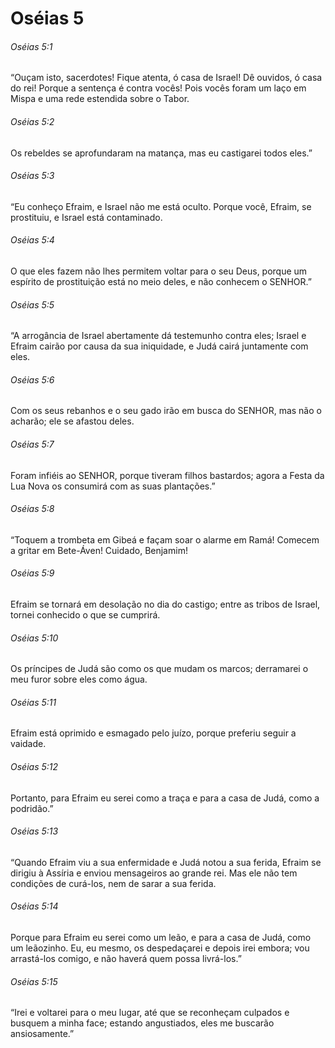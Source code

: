 # Oséias 5

###### Oséias 5:1

“Ouçam isto, sacerdotes! Fique atenta, ó casa de Israel! Dê ouvidos, ó casa do rei! Porque a sentença é contra vocês! Pois vocês foram um laço em Mispa e uma rede estendida sobre o Tabor.

###### Oséias 5:2

Os rebeldes se aprofundaram na matança, mas eu castigarei todos eles.”

###### Oséias 5:3

“Eu conheço Efraim, e Israel não me está oculto. Porque você, Efraim, se prostituiu, e Israel está contaminado.

###### Oséias 5:4

O que eles fazem não lhes permitem voltar para o seu Deus, porque um espírito de prostituição está no meio deles, e não conhecem o SENHOR.”

###### Oséias 5:5

“A arrogância de Israel abertamente dá testemunho contra eles; Israel e Efraim cairão por causa da sua iniquidade, e Judá cairá juntamente com eles.

###### Oséias 5:6

Com os seus rebanhos e o seu gado irão em busca do SENHOR, mas não o acharão; ele se afastou deles.

###### Oséias 5:7

Foram infiéis ao SENHOR, porque tiveram filhos bastardos; agora a Festa da Lua Nova os consumirá com as suas plantações.”

###### Oséias 5:8

“Toquem a trombeta em Gibeá e façam soar o alarme em Ramá! Comecem a gritar em Bete-Áven! Cuidado, Benjamim!

###### Oséias 5:9

Efraim se tornará em desolação no dia do castigo; entre as tribos de Israel, tornei conhecido o que se cumprirá.

###### Oséias 5:10

Os príncipes de Judá são como os que mudam os marcos; derramarei o meu furor sobre eles como água.

###### Oséias 5:11

Efraim está oprimido e esmagado pelo juízo, porque preferiu seguir a vaidade.

###### Oséias 5:12

Portanto, para Efraim eu serei como a traça e para a casa de Judá, como a podridão.”

###### Oséias 5:13

“Quando Efraim viu a sua enfermidade e Judá notou a sua ferida, Efraim se dirigiu à Assíria e enviou mensageiros ao grande rei. Mas ele não tem condições de curá-los, nem de sarar a sua ferida.

###### Oséias 5:14

Porque para Efraim eu serei como um leão, e para a casa de Judá, como um leãozinho. Eu, eu mesmo, os despedaçarei e depois irei embora; vou arrastá-los comigo, e não haverá quem possa livrá-los.”

###### Oséias 5:15

“Irei e voltarei para o meu lugar, até que se reconheçam culpados e busquem a minha face; estando angustiados, eles me buscarão ansiosamente.”

